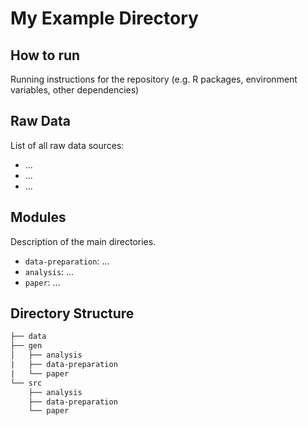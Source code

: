 # My Example Directory

## How to run
Running instructions for the repository (e.g. R packages, environment variables, other dependencies)


## Raw Data
List of all raw data sources:
* ...
* ...
* ...


## Modules

Description of the main directories.
- `data-preparation`: ...
- `analysis`: ...
- `paper`: ...


## Directory Structure

```txt
├── data 
├── gen
│   ├── analysis 
|   ├── data-preparation 
|   └── paper
└── src
    ├── analysis 
    ├── data-preparation 
    └── paper
```
